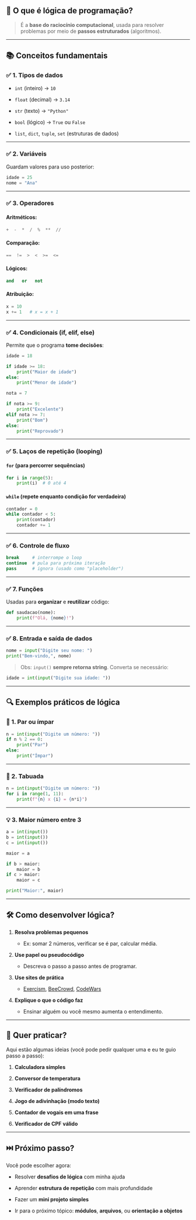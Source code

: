 
## 🧠 O que é lógica de programação?

> É a **base do raciocínio computacional**, usada para resolver problemas por meio de **passos estruturados** (algoritmos).

---

## 📚 Conceitos fundamentais

### ✅ 1. **Tipos de dados**

- `int` (inteiro) → `10`
    
- `float` (decimal) → `3.14`
    
- `str` (texto) → `"Python"`
    
- `bool` (lógico) → `True` ou `False`
    
- `list`, `dict`, `tuple`, `set` (estruturas de dados)
    

---

### ✅ 2. **Variáveis**

Guardam valores para uso posterior:

```python
idade = 25
nome = "Ana"
```

---

### ✅ 3. **Operadores**

#### Aritméticos:

```python
+  -  *  /  %  **  //
```

#### Comparação:

```python
==  !=  >  <  >=  <=
```

#### Lógicos:

```python
and   or   not
```

#### Atribuição:

```python
x = 10
x += 1   # x = x + 1
```

---

### ✅ 4. **Condicionais (if, elif, else)**

Permite que o programa **tome decisões**:

```python
idade = 18

if idade >= 18:
    print("Maior de idade")
else:
    print("Menor de idade")
```

```python
nota = 7

if nota >= 9:
    print("Excelente")
elif nota >= 7:
    print("Bom")
else:
    print("Reprovado")
```

---

### ✅ 5. **Laços de repetição (looping)**

#### `for` (para percorrer sequências)

```python
for i in range(5):
    print(i)  # 0 até 4
```

#### `while` (repete enquanto condição for verdadeira)

```python
contador = 0
while contador < 5:
    print(contador)
    contador += 1
```

---

### ✅ 6. **Controle de fluxo**

```python
break     # interrompe o loop
continue  # pula para próxima iteração
pass      # ignora (usado como "placeholder")
```

---

### ✅ 7. **Funções**

Usadas para **organizar** e **reutilizar** código:

```python
def saudacao(nome):
    print(f"Olá, {nome}!")
```

---

### ✅ 8. **Entrada e saída de dados**

```python
nome = input("Digite seu nome: ")
print("Bem-vindo,", nome)
```

> Obs: `input()` **sempre retorna string**. Converta se necessário:

```python
idade = int(input("Digite sua idade: "))
```

---

## 🔍 Exemplos práticos de lógica

### 🧮 1. Par ou ímpar

```python
n = int(input("Digite um número: "))
if n % 2 == 0:
    print("Par")
else:
    print("Ímpar")
```

---

### 🔢 2. Tabuada

```python
n = int(input("Digite um número: "))
for i in range(1, 11):
    print(f"{n} x {i} = {n*i}")
```

---

### 💡 3. Maior número entre 3

```python
a = int(input())
b = int(input())
c = int(input())

maior = a

if b > maior:
    maior = b
if c > maior:
    maior = c

print("Maior:", maior)
```

---

## 🛠️ Como desenvolver lógica?

1. **Resolva problemas pequenos**
    
    - Ex: somar 2 números, verificar se é par, calcular média.
        
2. **Use papel ou pseudocódigo**
    
    - Descreva o passo a passo antes de programar.
        
3. **Use sites de prática**
    
    - [Exercism](https://exercism.org/), [BeeCrowd](https://www.beecrowd.com.br/), [CodeWars](https://www.codewars.com/)
        
4. **Explique o que o código faz**
    
    - Ensinar alguém ou você mesmo aumenta o entendimento.
        

---

## 🧪 Quer praticar?

Aqui estão algumas ideias (você pode pedir qualquer uma e eu te guio passo a passo):

1. **Calculadora simples**
    
2. **Conversor de temperatura**
    
3. **Verificador de palíndromos**
    
4. **Jogo de adivinhação (modo texto)**
    
5. **Contador de vogais em uma frase**
    
6. **Verificador de CPF válido**
    

---

## ⏭️ Próximo passo?

Você pode escolher agora:

- Resolver **desafios de lógica** com minha ajuda
    
- Aprender **estrutura de repetição** com mais profundidade
    
- Fazer um **mini projeto simples**
    
- Ir para o próximo tópico: **módulos**, **arquivos**, ou **orientação a objetos**
